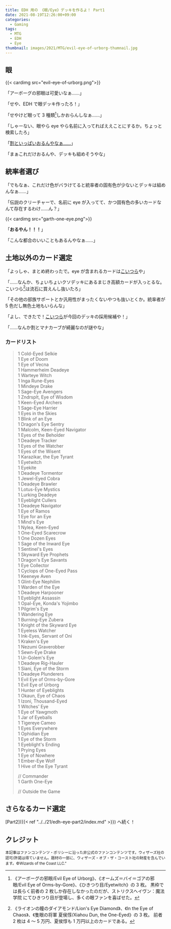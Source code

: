 ```yaml
---
title: EDH 用の 《眼/Eye》デッキを作るよ！ Part1
date: 2021-08-19T12:26:00+09:00
categories:
  - Gaming
tags:
  - MTG
  - EDH
  - Eye
thumbnail: images/2021/MTG/evil-eye-of-urborg-thumnail.jpg
---
```


## 眼

{{< cardimg src="evil-eye-of-urborg.png">}}

「アーボーグの邪眼は可愛いなぁ……」

「せや、EDH で眼デッキ作ったろ！」

「せやけど眼って 3 種類[^1]しかおらんしなぁ……」

「しゃーない、眼やら eye やら名前に入ってればええことにするか。ちょっと検索したろ」

「[割といっぱいおるんやなぁ……](https://scryfall.com/search?as=grid&order=name&q=eye+legal%3Acommander)」

「まぁこれだけおるんや、デッキも組めそうやな」

## 統率者選び

「でもなぁ、これだけ色がバラけてると統率者の固有色が少ないとデッキは組めんなぁ……」

「伝説のクリーチャーで、名前に eye が入ってて、かつ固有色の多いカードなんて存在するわけ……ん？」

{{< cardimg src="garth-one-eye.png">}}

「**おるやん！！！**」

「こんな都合のいいこともあるんやなぁ……」

## 土地以外のカード選定

「よっしゃ、まとめ終わったで。eye が含まれるカードは[こいつら](https://scryfall.com/@kintsuba/decks/b5bada40-53ad-4d0a-a9c1-55e9e19e131e)や」

「……なんか、ちょいちょいクソデッキにあるまじき高額カードが入っとるな。こいつら[^2]は流石に買えんし抜いたろ」

「その他の部族サポートとか汎用性がまったくないやつも抜いとくか。統率者が 5 色だし無色土地もいらんな」

「よし、できたで！[こいつら](https://scryfall.com/@kintsuba/decks/ce0297c9-c806-451e-bc05-5d2c8744890e)が今回のデッキの採用候補や！」

「……なんか割とマナカーブが綺麗なのが謎やな」

### カードリスト

> 1 Cold-Eyed Selkie  
> 1 Eye of Doom  
> 1 Eye of Vecna  
> 1 Hammerheim Deadeye  
> 1 Warteye Witch  
> 1 Inga Rune-Eyes  
> 1 Mindeye Drake  
> 1 Sage-Eye Avengers  
> 1 Zndrsplt, Eye of Wisdom  
> 1 Keen-Eyed Archers  
> 1 Sage-Eye Harrier  
> 1 Eyes in the Skies  
> 1 Blink of an Eye  
> 1 Dragon's Eye Sentry  
> 1 Malcolm, Keen-Eyed Navigator  
> 1 Eyes of the Beholder  
> 1 Deadeye Tracker  
> 1 Eyes of the Watcher  
> 1 Eyes of the Wisent  
> 1 Karazikar, the Eye Tyrant  
> 1 Eyetwitch  
> 1 Eyekite  
> 1 Deadeye Tormentor  
> 1 Jewel-Eyed Cobra  
> 1 Deadeye Brawler  
> 1 Lotus-Eye Mystics  
> 1 Lurking Deadeye  
> 1 Eyeblight Cullers  
> 1 Deadeye Navigator  
> 1 Eye of Ramos  
> 1 Eye for an Eye  
> 1 Mind's Eye  
> 1 Nylea, Keen-Eyed  
> 1 One-Eyed Scarecrow  
> 1 One Dozen Eyes  
> 1 Sage of the Inward Eye  
> 1 Sentinel's Eyes  
> 1 Skyward Eye Prophets  
> 1 Dragon's Eye Savants  
> 1 Eye Collector  
> 1 Cyclops of One-Eyed Pass  
> 1 Keeneye Aven  
> 1 Glint-Eye Nephilim  
> 1 Warden of the Eye  
> 1 Deadeye Harpooner  
> 1 Eyeblight Assassin  
> 1 Opal-Eye, Konda's Yojimbo  
> 1 Pilgrim's Eye  
> 1 Wandering Eye  
> 1 Burning-Eye Zubera  
> 1 Knight of the Skyward Eye  
> 1 Eyeless Watcher  
> 1 Ink-Eyes, Servant of Oni  
> 1 Kraken's Eye  
> 1 Nezumi Graverobber  
> 1 Sewn-Eye Drake  
> 1 Ur-Golem's Eye  
> 1 Deadeye Rig-Hauler  
> 1 Siani, Eye of the Storm  
> 1 Deadeye Plunderers  
> 1 Evil Eye of Orms-by-Gore  
> 1 Evil Eye of Urborg  
> 1 Hunter of Eyeblights  
> 1 Okaun, Eye of Chaos  
> 1 Izoni, Thousand-Eyed  
> 1 Witches' Eye  
> 1 Eye of Yawgmoth  
> 1 Jar of Eyeballs  
> 1 Tigereye Cameo  
> 1 Eyes Everywhere  
> 1 Ophidian Eye  
> 1 Eye of the Storm  
> 1 Eyeblight's Ending  
> 1 Prying Eyes  
> 1 Eye of Nowhere  
> 1 Ember-Eye Wolf  
> 1 Hive of the Eye Tyrant
>
> // Commander  
> 1 Garth One-Eye
>
> // Outside the Game

## さらなるカード選定

[Part2]({{< ref "../../21/edh-eye-part2/index.md" >}}) へ続く！

## クレジット

<small>本記事はファンコンテンツ・ポリシーに沿った非公式のファンコンテンツです。ウィザーズ社の認可/許諾は得ていません。題材の一部に、ウィザーズ・オブ・ザ・コースト社の財産を含んでいます。©Wizards of the Coast LLC."</small>

[^1]:
    《アーボーグの邪眼/Evil Eye of Urborg》、《オームズ＝バイ＝ゴアの邪眼/Evil Eye of Orms-by-Gore》、《ひきつり目/Eyetwitch》の 3 枚。
    黒枠では長らく前者の 2 枚しか存在しなかったのだが、ストリクスヘイヴン：魔法学院 にてひきつり目が登場し、多くの眼ファンを喜ばせた。

[^2]:
    《ライオンの瞳のダイアモンド/Lion's Eye Diamond》、《In the Eye of Chaos》、《隻眼の将軍 夏侯惇/Xiahou Dun, the One-Eyed》の 3 枚。
    前者 2 枚は 4 ～ 5 万円、夏侯惇も 1 万円以上のカードである。
